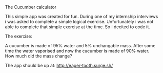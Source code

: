 The Cucumber calculator

This simple app was created for fun.
During one of my internship interviews i was asked to complete a simple logical exercise.
Unfortunately i was not able to complete that simple exercise at the time.
So i decited to code it.


The exercise:

A cucumber is made of 95% water and 5% unchangable mass.
After some time the water vaporised and now the cucumber is made of 90% water.
How much did the mass change?

The app should be up at:
http://eager-tooth.surge.sh/
